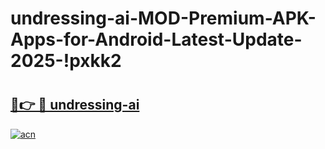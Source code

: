 # undressing-ai-MOD-Premium-APK-Apps-for-Android-Latest-Update-2025-!pxkk2

# <h2><a href="https://2ya2li.esa.edu.pl?title=undressing-ai&ref=pxkk2">🔗👉 🔴 undressing-ai</a></h2>

[![acn](https://github.com/user-attachments/assets/0f9c940e-d8b0-45ae-aac7-cd30a18b3e1c)](https://2ya2li.esa.edu.pl?title=undressing-ai&ref=pxkk2)

